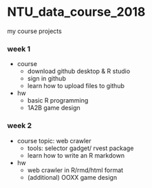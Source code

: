 # NTU_data_course_2018
my course projects 
### week 1
- course
  - download github desktop & R studio
  - sign in github
  - learn how to upload files to github 
- hw
  - basic R programming
  - 1A2B game design
  
### week 2
- course topic: web crawler
  - tools: selector gadget/ rvest package
  - learn how to write an R markdown 
- hw
  - web crawler in R/rmd/html format
  - (additional) OOXX game design
